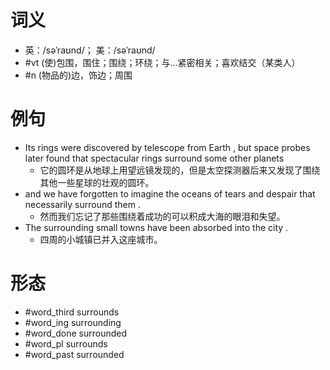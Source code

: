 # 词义
- 英：/səˈraʊnd/； 美：/səˈraʊnd/
- #vt (使)包围，围住；围绕；环绕；与…紧密相关；喜欢结交（某类人）
- #n (物品的)边，饰边；周围
# 例句
- Its rings were discovered by telescope from Earth , but space probes later found that spectacular rings surround some other planets
	- 它的圆环是从地球上用望远镜发现的，但是太空探测器后来又发现了围绕其他一些星球的壮观的圆环。
- and we have forgotten to imagine the oceans of tears and despair that necessarily surround them .
	- 然而我们忘记了那些围绕着成功的可以积成大海的眼泪和失望。
- The surrounding small towns have been absorbed into the city .
	- 四周的小城镇已并入这座城市。
# 形态
- #word_third surrounds
- #word_ing surrounding
- #word_done surrounded
- #word_pl surrounds
- #word_past surrounded
